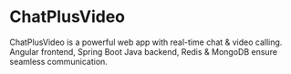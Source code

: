 # ChatPlusVideo
ChatPlusVideo is a powerful web app with real-time chat &amp; video calling. Angular frontend, Spring Boot Java backend, Redis &amp; MongoDB ensure seamless communication.
